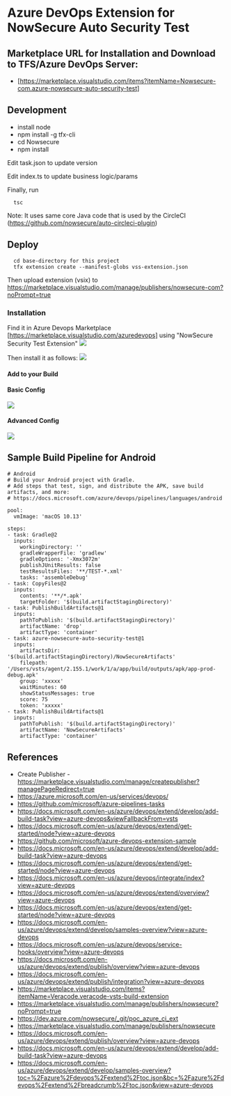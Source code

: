 # Azure DevOps Extension for NowSecure Auto Security Test

## Marketplace URL for Installation and Download to TFS/Azure DevOps Server:
- [https://marketplace.visualstudio.com/items?itemName=Nowsecure-com.azure-nowsecure-auto-security-test]

## Development
- install node
- npm install -g tfx-cli
- cd Nowsecure
- npm install

Edit task.json to update version

Edit index.ts to update business logic/params

Finally, run
```
  tsc
```

Note: It uses same core Java code that is used by the CircleCI (https://github.com/nowsecure/auto-circleci-plugin)


## Deploy
```
  cd base-directory for this project
  tfx extension create --manifest-globs vss-extension.json
```
Then upload extension (vsix) to https://marketplace.visualstudio.com/manage/publishers/nowsecure-com?noPrompt=true

### Installation

Find it in Azure Devops Marketplace [https://marketplace.visualstudio.com/azuredevops] using "NowSecure Security Test Extension"
![](images/marketplace.png)

Then install it as follows:
![](images/install.png)

#### Add to your Build

#### Basic Config
![](images/basic-config.png)

#### Advanced Config
![](images/advanced-config.png)

## Sample Build Pipeline for Android
```
# Android
# Build your Android project with Gradle.
# Add steps that test, sign, and distribute the APK, save build artifacts, and more:
# https://docs.microsoft.com/azure/devops/pipelines/languages/android

pool:
  vmImage: 'macOS 10.13'

steps:
- task: Gradle@2
  inputs:
    workingDirectory: ''
    gradleWrapperFile: 'gradlew'
    gradleOptions: '-Xmx3072m'
    publishJUnitResults: false
    testResultsFiles: '**/TEST-*.xml'
    tasks: 'assembleDebug'
- task: CopyFiles@2
  inputs:
    contents: '**/*.apk'
    targetFolder: '$(build.artifactStagingDirectory)'
- task: PublishBuildArtifacts@1
  inputs:
    pathToPublish: '$(build.artifactStagingDirectory)'
    artifactName: 'drop'
    artifactType: 'container'
- task: azure-nowsecure-auto-security-test@1
  inputs:
    artifactsDir: '$(build.artifactStagingDirectory)/NowSecureArtifacts'
    filepath: '/Users/vsts/agent/2.155.1/work/1/a/app/build/outputs/apk/app-prod-debug.apk'
    group: 'xxxxx'
    waitMinutes: 60
    showStatusMessages: true
    score: 75
    token: 'xxxxx'
- task: PublishBuildArtifacts@1
  inputs:
    pathToPublish: '$(build.artifactStagingDirectory)'
    artifactName: 'NowSecureArtifacts'
    artifactType: 'container'
```

## References
- Create Publisher - https://marketplace.visualstudio.com/manage/createpublisher?managePageRedirect=true
- https://azure.microsoft.com/en-us/services/devops/
- https://github.com/microsoft/azure-pipelines-tasks
- https://docs.microsoft.com/en-us/azure/devops/extend/develop/add-build-task?view=azure-devops&viewFallbackFrom=vsts
- https://docs.microsoft.com/en-us/azure/devops/extend/get-started/node?view=azure-devops
- https://github.com/microsoft/azure-devops-extension-sample
- https://docs.microsoft.com/en-us/azure/devops/extend/develop/add-build-task?view=azure-devops
- https://docs.microsoft.com/en-us/azure/devops/extend/get-started/node?view=azure-devops
- https://docs.microsoft.com/en-us/azure/devops/integrate/index?view=azure-devops
- https://docs.microsoft.com/en-us/azure/devops/extend/overview?view=azure-devops
- https://docs.microsoft.com/en-us/azure/devops/extend/get-started/node?view=azure-devops
- https://docs.microsoft.com/en-us/azure/devops/extend/develop/samples-overview?view=azure-devops
- https://docs.microsoft.com/en-us/azure/devops/service-hooks/overview?view=azure-devops
- https://docs.microsoft.com/en-us/azure/devops/extend/publish/overview?view=azure-devops
- https://docs.microsoft.com/en-us/azure/devops/extend/publish/integration?view=azure-devops
- https://marketplace.visualstudio.com/items?itemName=Veracode.veracode-vsts-build-extension
- https://marketplace.visualstudio.com/manage/publishers/nowsecure?noPrompt=true
- https://dev.azure.com/nowsecure/_git/poc_azure_ci_ext
- https://marketplace.visualstudio.com/manage/publishers/nowsecure
- https://docs.microsoft.com/en-us/azure/devops/extend/publish/overview?view=azure-devops
- https://docs.microsoft.com/en-us/azure/devops/extend/develop/add-build-task?view=azure-devops
- https://docs.microsoft.com/en-us/azure/devops/extend/develop/samples-overview?toc=%2Fazure%2Fdevops%2Fextend%2Ftoc.json&bc=%2Fazure%2Fdevops%2Fextend%2Fbreadcrumb%2Ftoc.json&view=azure-devops
